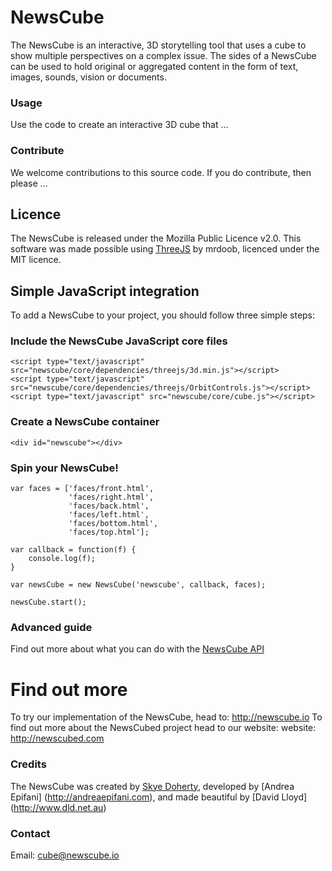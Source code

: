 # NewsCube
The NewsCube is an interactive, 3D storytelling tool that uses a cube to show multiple perspectives on a complex issue. 
The sides of a NewsCube can be used to hold original or aggregated content in the form of text, images, sounds, vision or documents.

### Usage
Use the code to create an interactive 3D cube that ...

### Contribute
We welcome contributions to this source code. If you do contribute, then please ...

## Licence
The NewsCube is released under the Mozilla Public Licence v2.0. 
This software was made possible using [ThreeJS](http://threejs.org) by mrdoob, licenced under the MIT licence.

## Simple JavaScript integration
To add a NewsCube to your project, you should follow three simple steps:

### Include the NewsCube JavaScript core files
```
<script type="text/javascript" src="newscube/core/dependencies/threejs/3d.min.js"></script>
<script type="text/javascript" src="newscube/core/dependencies/threejs/OrbitControls.js"></script>
<script type="text/javascript" src="newscube/core/cube.js"></script>
```

### Create a NewsCube container
```
<div id="newscube"></div>
```

### Spin your NewsCube!
```
var faces = ['faces/front.html', 
			 'faces/right.html', 
			 'faces/back.html', 
			 'faces/left.html', 
			 'faces/bottom.html', 
			 'faces/top.html'];

var callback = function(f) {
	console.log(f);
}

var newsCube = new NewsCube('newscube', callback, faces);

newsCube.start();
```

### Advanced guide

Find out more about what you can do with the [NewsCube API](ADVANCED.md) 

# Find out more
To try our implementation of the NewsCube, head to: http://newscube.io
To find out more about the NewsCubed project head to our website: website: http://newscubed.com

### Credits
The NewsCube was created by [Skye Doherty](http://skyedoherty.com), developed by [Andrea Epifani] (http://andreaepifani.com), and made beautiful by [David Lloyd] (http://www.dld.net.au)

### Contact
Email: cube@newscube.io





